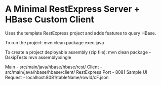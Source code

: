 A Minimal RestExpress Server + HBase Custom Client
=========================

Uses the template RestExpress project and adds features to query HBase.

To run the project:
	mvn clean package exec:java

To create a project deployable assembly (zip file):
	mvn clean package -DskipTests
	mvn assembly:single

Main - src/main/java/hbase/hbase/rest/
Client - src/main/java/hbase/hbase/client/
RestExpress Port - 8081
Sample UI Request - localhost:8081/tableName/rowId/cF.json
